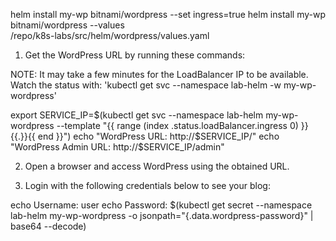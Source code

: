 

helm install my-wp bitnami/wordpress --set ingress=true
helm install my-wp bitnami/wordpress  --values \
  /repo/k8s-labs/src/helm/wordpress/values.yaml


1. Get the WordPress URL by running these commands:

  NOTE: It may take a few minutes for the LoadBalancer IP to be available.
        Watch the status with: 'kubectl get svc --namespace lab-helm -w my-wp-wordpress'

   export SERVICE_IP=$(kubectl get svc --namespace lab-helm my-wp-wordpress --template "{{ range (index .status.loadBalancer.ingress 0) }}{{.}}{{ end }}")
   echo "WordPress URL: http://$SERVICE_IP/"
   echo "WordPress Admin URL: http://$SERVICE_IP/admin"

2. Open a browser and access WordPress using the obtained URL.

3. Login with the following credentials below to see your blog:

  echo Username: user
  echo Password: $(kubectl get secret --namespace lab-helm my-wp-wordpress -o jsonpath="{.data.wordpress-password}" | base64 --decode)

  

